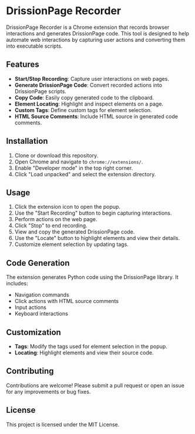 # DrissionPage Recorder

DrissionPage Recorder is a Chrome extension that records browser interactions and generates DrissionPage code. This tool is designed to help automate web interactions by capturing user actions and converting them into executable scripts.

## Features

- **Start/Stop Recording**: Capture user interactions on web pages.
- **Generate DrissionPage Code**: Convert recorded actions into DrissionPage scripts.
- **Copy Code**: Easily copy generated code to the clipboard.
- **Element Locating**: Highlight and inspect elements on a page.
- **Custom Tags**: Define custom tags for element selection.
- **HTML Source Comments**: Include HTML source in generated code comments.

## Installation

1. Clone or download this repository.
2. Open Chrome and navigate to `chrome://extensions/`.
3. Enable "Developer mode" in the top right corner.
4. Click "Load unpacked" and select the extension directory.

## Usage

1. Click the extension icon to open the popup.
2. Use the "Start Recording" button to begin capturing interactions.
3. Perform actions on the web page.
4. Click "Stop" to end recording.
5. View and copy the generated DrissionPage code.
6. Use the "Locate" button to highlight elements and view their details.
7. Customize element selection by updating tags.

## Code Generation

The extension generates Python code using the DrissionPage library. It includes:

- Navigation commands
- Click actions with HTML source comments
- Input actions
- Keyboard interactions

## Customization

- **Tags**: Modify the tags used for element selection in the popup.
- **Locating**: Highlight elements and view their source code.

## Contributing

Contributions are welcome! Please submit a pull request or open an issue for any improvements or bug fixes.

## License

This project is licensed under the MIT License.

